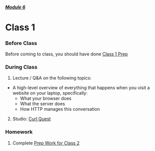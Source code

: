 ##### [Module 6](../..)

# Class 1

### Before Class

Before coming to class, you should have done [Class 1 Prep](../class1-prep)

### During Class

1. Lecture / Q&A on the following topics:
  * A high-level overview of everything that happens when you visit a website on your laptop, specifically:
    * What your browser does
    * What the server does
    * How HTTP manages this conversation
2. Studio: [Curl Quest](../studios/food-finder)

### Homework

1. Complete [Prep Work for Class 2](../class2-prep)

